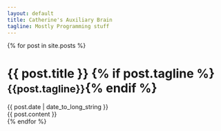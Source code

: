 ```yaml
---
layout: default
title: Catherine's Auxiliary Brain
tagline: Mostly Programming stuff
---
```

{% for post in site.posts %}
<div class="page-header">
  <h1>{{ post.title }} {% if post.tagline %}<small>{{post.tagline}}</small>{% endif %}</h1>
</div>

<div class="row post-full">
  <div class="col-xs-12">
    <div class="date">
      <span>{{ post.date | date_to_long_string }}</span>
    </div>
    <div class="content">
      {{ post.content }}
    </div>

  </div>
</div>
{% endfor %}